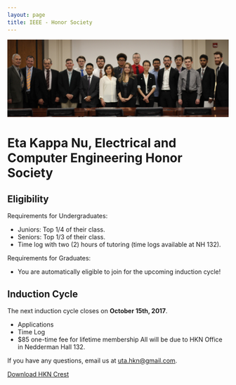 ```yaml
---
layout: page
title: IEEE - Honor Society
---
```


<img src="/files/IMG_7047.JPG"> 

# Eta Kappa Nu, Electrical and Computer Engineering Honor Society

## Eligibility

Requirements for Undergraduates:
- Juniors: Top 1/4 of their class.
- Seniors: Top 1/3 of their class.
- Time log with two (2) hours of tutoring (time logs available at NH 132).

Requirements for Graduates:
- You are automatically eligible to join for the upcoming induction cycle!


## Induction Cycle
The next induction cycle closes on **October 15th, 2017**.
- Applications
- Time Log
- $85 one-time fee for lifetime membership
All will be due to HKN Office in Nedderman Hall 132.


If you have any questions, email us at uta.hkn@gmail.com.

<a href="/files/HKNcrest.png" download>Download HKN Crest
